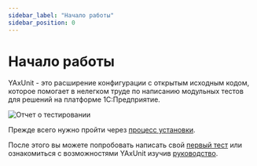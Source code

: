 ```yaml
---
sidebar_label: "Начало работы"
sidebar_position: 0
---
```


# Начало работы

YAxUnit - это расширение конфигурации с открытым исходным кодом, которое помогает в нелегком труде по написанию модульных тестов для решений на платформе 1С:Предприятие.

![Отчет о тестировании](../images/report-ui.png)

Прежде всего нужно пройти через [процесс установки](install/).

После этого вы можете попробовать написать свой [первый тест](first-test.md) или ознакомиться с возможностями YAxUnit изучив [руководство](../features/).
